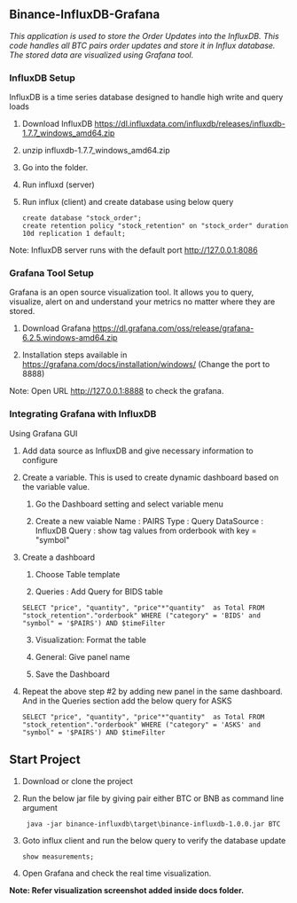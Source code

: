 ## Binance-InfluxDB-Grafana

   *This application is used to store the Order Updates into the InfluxDB. This code handles all BTC pairs order updates and store it in Influx database. The stored data are visualized using Grafana tool.*
   
### InfluxDB Setup

InfluxDB is a time series database designed to handle high write and query loads

   1. Download InfluxDB https://dl.influxdata.com/influxdb/releases/influxdb-1.7.7_windows_amd64.zip
   
   2. unzip influxdb-1.7.7_windows_amd64.zip
   
   3. Go into the folder.
   
   4. Run influxd (server)
   
   5. Run influx (client) and create database using below query
   
          create database "stock_order";
          create retention policy "stock_retention" on "stock_order" duration 10d replication 1 default;
          

   Note: InfluxDB server runs with the default port http://127.0.0.1:8086

### Grafana Tool Setup

Grafana is an open source visualization tool. It allows you to query, visualize, alert on and understand your metrics no matter where they are stored. 

   1. Download Grafana https://dl.grafana.com/oss/release/grafana-6.2.5.windows-amd64.zip
   
   2. Installation steps available in https://grafana.com/docs/installation/windows/ (Change the port to 8888)
    
   Note: Open URL http://127.0.0.1:8888 to check the grafana. 

### Integrating Grafana with InfluxDB

Using Grafana GUI

   1. Add data source as InfluxDB and give necessary information to configure
   
   2. Create a variable. This is used to create dynamic dashboard based on the variable value.
   
      1. Go the Dashboard setting and select variable menu
      
      2. Create a new vaiable
         Name : PAIRS
         Type : Query
         DataSource : InfluxDB
         Query : show tag values from orderbook with key = "symbol"
         
   3. Create a dashboard 
   
        1. Choose Table template 
        
        2. Queries : Add Query for BIDS table

          SELECT "price", "quantity", "price"*"quantity"  as Total FROM "stock_retention"."orderbook" WHERE ("category" = 'BIDS' and  "symbol" = '$PAIRS') AND $timeFilter

        3. Visualization: Format the table
        
        4. General: Give panel name
        
        5. Save the Dashboard
        
   4. Repeat the above step #2 by adding new panel in the same dashboard. And in the Queries section add the below query for ASKS
          
          SELECT "price", "quantity", "price"*"quantity"  as Total FROM "stock_retention"."orderbook" WHERE ("category" = 'ASKS' and  "symbol" = '$PAIRS') AND $timeFilter
  
## Start Project

   1. Download or clone the project
   
   2. Run the below jar file by giving pair either BTC or BNB as command line argument
   
           java -jar binance-influxdb\target\binance-influxdb-1.0.0.jar BTC 
           
   3. Goto influx client and run the below query to verify the database update   
   
          show measurements;
         
   4. Open Grafana and check the real time visualization.


   **Note: Refer visualization screenshot added inside docs folder.**



   
 
